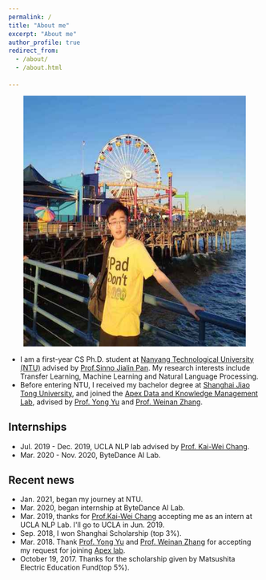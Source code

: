 ```yaml
---
permalink: /
title: "About me"
excerpt: "About me"
author_profile: true
redirect_from: 
  - /about/
  - /about.html
  
---
```




<div align = "center"><img src="images/LA.jpg" height="500" width="444"/> </div>


*    I am a first-year CS Ph.D. student at [Nanyang Technological University (NTU)](http://scse.ntu.edu.sg/Pages/Home.aspx) advised by [Prof.Sinno Jialin Pan](https://personal.ntu.edu.sg/sinnopan/index.html). My research interests include Transfer Learning, Machine Learning and Natural Language Processing.
*    Before entering NTU, I received my bachelor degree at [Shanghai Jiao Tong University](http://en.sjtu.edu.cn/), and joined the [Apex Data and Knowledge Management Lab](http://www.apexlab.org/), advised by [Prof. Yong Yu](http://apex.sjtu.edu.cn/members/yyu) and [Prof. Weinan Zhang](http://wnzhang.net/).


Internships
---
*    Jul. 2019 - Dec. 2019, UCLA NLP lab advised by [Prof. Kai-Wei Chang](<http://web.cs.ucla.edu/~kwchang/>).
*    Mar. 2020 - Nov. 2020, ByteDance AI Lab.


Recent news
---
*    Jan. 2021, began my journey at NTU.
*    Mar. 2020, began internship at ByteDance AI Lab.
*    Mar. 2019, thanks for [Prof.Kai-Wei Chang](http://web.cs.ucla.edu/~kwchang/) accepting me as an intern at UCLA NLP Lab. I'll go to UCLA in Jun. 2019.
*    Sep. 2018, I won Shanghai Scholarship (top 3%).
*    Mar. 2018. Thank [Prof. Yong Yu](http://apex.sjtu.edu.cn/members/yyu) and [Prof. Weinan Zhang](http://wnzhang.net/) for accepting my request for joining [Apex lab](http://www.apexlab.org/).
*    October 19, 2017. Thanks for the scholarship given by Matsushita Electric Education Fund(top 5%).

<br />
<br />
<div align="center">
<script type="text/javascript" id="clustrmaps" src="//cdn.clustrmaps.com/map_v2.js?cl=080808&w=450&t=n&d=S4ltOOOb5hNqfuuCWdgDqsaGD0v1lIU0YFRyXTX7W5E&co=ffffff&cmo=3acc3a&cmn=ff5353&ct=808080"></script>
</div>
